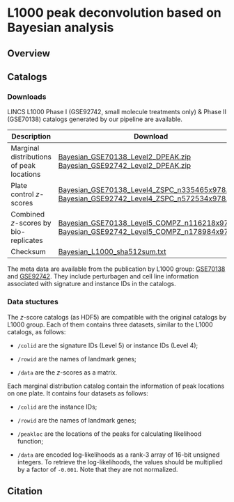 # L1000 peak deconvolution based on Bayesian analysis

## Overview

## Catalogs

### Downloads

LINCS L1000 Phase I (GSE92742, small molecule treatments only) & Phase II (GSE70138) catalogs generated by our pipeline are available. 

| Description                               | Download                                      |
| ----------------------------------------- | --------------------------------------------- |
| Marginal distributions of peak locations  | [Bayesian_GSE70138_Level2_DPEAK.zip](http://callisto.astro.columbia.edu/files/L1000/Bayesian_GSE70138_Level2_DPEAK.zip)<br>[Bayesian_GSE92742_Level2_DPEAK.zip](http://callisto.astro.columbia.edu/files/L1000/Bayesian_GSE92742_Level2_DPEAK.zip)|
| Plate control *z*-scores                  | [Bayesian_GSE70138_Level4_ZSPC_n335465x978.h5](http://callisto.astro.columbia.edu/files/L1000/Bayesian_GSE70138_Level4_ZSPC_n335465x978.h5)<br>[Bayesian_GSE92742_Level4_ZSPC_n572534x978.h5](http://callisto.astro.columbia.edu/files/L1000/Bayesian_GSE92742_Level4_ZSPC_n572534x978.h5)|
| Combined *z*-scores by bio-replicates     | [Bayesian_GSE70138_Level5_COMPZ_n116218x978.h5](http://callisto.astro.columbia.edu/files/L1000/Bayesian_GSE70138_Level5_COMPZ_n116218x978.h5)<br>[Bayesian_GSE92742_Level5_COMPZ_n178984x978.h5](http://callisto.astro.columbia.edu/files/L1000/Bayesian_GSE92742_Level5_COMPZ_n178984x978.h5)|
| Checksum                                  | [Bayesian_L1000_sha512sum.txt](http://callisto.astro.columbia.edu/files/L1000/Bayesian_L1000_sha512sum.txt)|

The meta data are available from the publication by L1000 group: [GSE70138](https://www.ncbi.nlm.nih.gov/geo/query/acc.cgi?acc=GSE70138) and [GSE92742](https://www.ncbi.nlm.nih.gov/geo/query/acc.cgi?acc=GSE92742). They include perturbagen and cell line information associated with signature and instance IDs in the catalogs.

### Data stuctures

The *z*-score catalogs (as HDF5) are compatible with the original catalogs by L1000 group. Each of them contains three datasets, similar to the L1000 catalogs, as follows:

* `/colid` are the signature IDs (Level 5) or instance IDs (Level 4);

* `/rowid` are the names of landmark genes;

* `/data` are the *z*-scores as a matrix.

Each marginal distribution catalog contain the information of peak locations on one plate. It contains four datasets as follows:

* `/colid` are the instance IDs;

* `/rowid` are the names of landmark genes;

* `/peakloc` are the locations of the peaks for calculating likelihood function;

* `/data` are encoded log-likelihoods as a rank-3 array of 16-bit unsigned integers. To retrieve the log-likelihoods, the values should be multiplied by a factor of `-0.001`. Note that they are not normalized. 

## Citation
